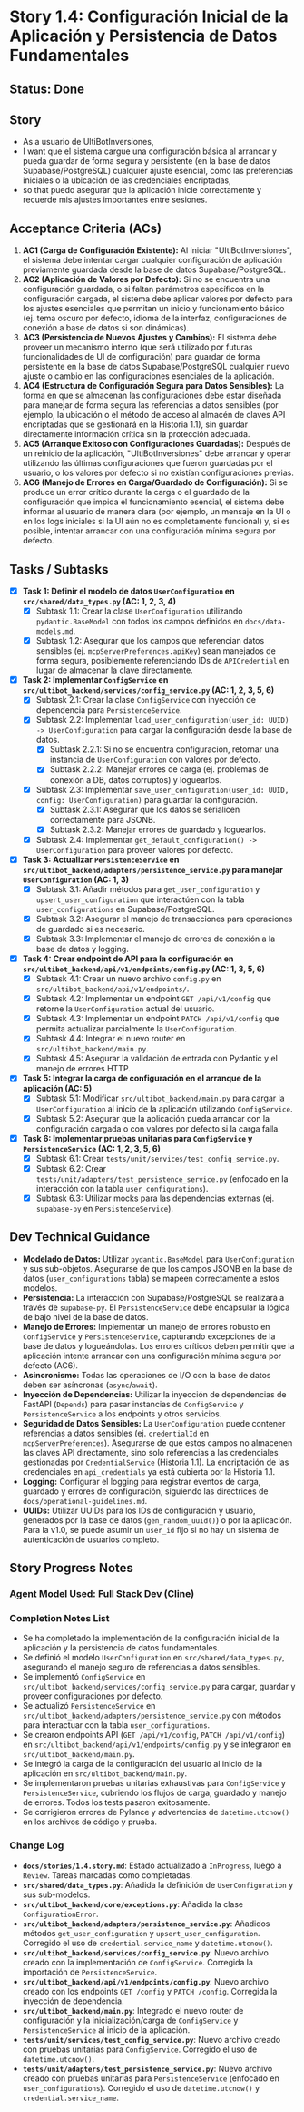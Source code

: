 # Story 1.4: Configuración Inicial de la Aplicación y Persistencia de Datos Fundamentales

## Status: Done

## Story

- As a usuario de UltiBotInversiones,
- I want que el sistema cargue una configuración básica al arrancar y pueda guardar de forma segura y persistente (en la base de datos Supabase/PostgreSQL) cualquier ajuste esencial, como las preferencias iniciales o la ubicación de las credenciales encriptadas,
- so that puedo asegurar que la aplicación inicie correctamente y recuerde mis ajustes importantes entre sesiones.

## Acceptance Criteria (ACs)

1.  **AC1 (Carga de Configuración Existente):** Al iniciar "UltiBotInversiones", el sistema debe intentar cargar cualquier configuración de aplicación previamente guardada desde la base de datos Supabase/PostgreSQL.
2.  **AC2 (Aplicación de Valores por Defecto):** Si no se encuentra una configuración guardada, o si faltan parámetros específicos en la configuración cargada, el sistema debe aplicar valores por defecto para los ajustes esenciales que permitan un inicio y funcionamiento básico (ej. tema oscuro por defecto, idioma de la interfaz, configuraciones de conexión a base de datos si son dinámicas).
3.  **AC3 (Persistencia de Nuevos Ajustes y Cambios):** El sistema debe proveer un mecanismo interno (que será utilizado por futuras funcionalidades de UI de configuración) para guardar de forma persistente en la base de datos Supabase/PostgreSQL cualquier nuevo ajuste o cambio en las configuraciones esenciales de la aplicación.
4.  **AC4 (Estructura de Configuración Segura para Datos Sensibles):** La forma en que se almacenan las configuraciones debe estar diseñada para manejar de forma segura las referencias a datos sensibles (por ejemplo, la ubicación o el método de acceso al almacén de claves API encriptadas que se gestionará en la Historia 1.1), sin guardar directamente información crítica sin la protección adecuada.
5.  **AC5 (Arranque Exitoso con Configuraciones Guardadas):** Después de un reinicio de la aplicación, "UltiBotInversiones" debe arrancar y operar utilizando las últimas configuraciones que fueron guardadas por el usuario, o los valores por defecto si no existían configuraciones previas.
6.  **AC6 (Manejo de Errores en Carga/Guardado de Configuración):** Si se produce un error crítico durante la carga o el guardado de la configuración que impida el funcionamiento esencial, el sistema debe informar al usuario de manera clara (por ejemplo, un mensaje en la UI o en los logs iniciales si la UI aún no es completamente funcional) y, si es posible, intentar arrancar con una configuración mínima segura por defecto.

## Tasks / Subtasks

- [x] **Task 1: Definir el modelo de datos `UserConfiguration` en `src/shared/data_types.py` (AC: 1, 2, 3, 4)**
  - [x] Subtask 1.1: Crear la clase `UserConfiguration` utilizando `pydantic.BaseModel` con todos los campos definidos en `docs/data-models.md`.
  - [x] Subtask 1.2: Asegurar que los campos que referencian datos sensibles (ej. `mcpServerPreferences.apiKey`) sean manejados de forma segura, posiblemente referenciando IDs de `APICredential` en lugar de almacenar la clave directamente.
- [x] **Task 2: Implementar `ConfigService` en `src/ultibot_backend/services/config_service.py` (AC: 1, 2, 3, 5, 6)**
  - [x] Subtask 2.1: Crear la clase `ConfigService` con inyección de dependencia para `PersistenceService`.
  - [x] Subtask 2.2: Implementar `load_user_configuration(user_id: UUID) -> UserConfiguration` para cargar la configuración desde la base de datos.
    - [x] Subtask 2.2.1: Si no se encuentra configuración, retornar una instancia de `UserConfiguration` con valores por defecto.
    - [x] Subtask 2.2.2: Manejar errores de carga (ej. problemas de conexión a DB, datos corruptos) y loguearlos.
  - [x] Subtask 2.3: Implementar `save_user_configuration(user_id: UUID, config: UserConfiguration)` para guardar la configuración.
    - [x] Subtask 2.3.1: Asegurar que los datos se serialicen correctamente para JSONB.
    - [x] Subtask 2.3.2: Manejar errores de guardado y loguearlos.
  - [x] Subtask 2.4: Implementar `get_default_configuration() -> UserConfiguration` para proveer valores por defecto.
- [x] **Task 3: Actualizar `PersistenceService` en `src/ultibot_backend/adapters/persistence_service.py` para manejar `UserConfiguration` (AC: 1, 3)**
  - [x] Subtask 3.1: Añadir métodos para `get_user_configuration` y `upsert_user_configuration` que interactúen con la tabla `user_configurations` en Supabase/PostgreSQL.
  - [x] Subtask 3.2: Asegurar el manejo de transacciones para operaciones de guardado si es necesario.
  - [x] Subtask 3.3: Implementar el manejo de errores de conexión a la base de datos y logging.
- [x] **Task 4: Crear endpoint de API para la configuración en `src/ultibot_backend/api/v1/endpoints/config.py` (AC: 1, 3, 5, 6)**
  - [x] Subtask 4.1: Crear un nuevo archivo `config.py` en `src/ultibot_backend/api/v1/endpoints/`.
  - [x] Subtask 4.2: Implementar un endpoint `GET /api/v1/config` que retorne la `UserConfiguration` actual del usuario.
  - [x] Subtask 4.3: Implementar un endpoint `PATCH /api/v1/config` que permita actualizar parcialmente la `UserConfiguration`.
  - [x] Subtask 4.4: Integrar el nuevo router en `src/ultibot_backend/main.py`.
  - [x] Subtask 4.5: Asegurar la validación de entrada con Pydantic y el manejo de errores HTTP.
- [x] **Task 5: Integrar la carga de configuración en el arranque de la aplicación (AC: 5)**
  - [x] Subtask 5.1: Modificar `src/ultibot_backend/main.py` para cargar la `UserConfiguration` al inicio de la aplicación utilizando `ConfigService`.
  - [x] Subtask 5.2: Asegurar que la aplicación pueda arrancar con la configuración cargada o con valores por defecto si la carga falla.
- [x] **Task 6: Implementar pruebas unitarias para `ConfigService` y `PersistenceService` (AC: 1, 2, 3, 5, 6)**
  - [x] Subtask 6.1: Crear `tests/unit/services/test_config_service.py`.
  - [x] Subtask 6.2: Crear `tests/unit/adapters/test_persistence_service.py` (enfocado en la interacción con la tabla `user_configurations`).
  - [x] Subtask 6.3: Utilizar mocks para las dependencias externas (ej. `supabase-py` en `PersistenceService`).

## Dev Technical Guidance

*   **Modelado de Datos:** Utilizar `pydantic.BaseModel` para `UserConfiguration` y sus sub-objetos. Asegurarse de que los campos JSONB en la base de datos (`user_configurations` tabla) se mapeen correctamente a estos modelos.
*   **Persistencia:** La interacción con Supabase/PostgreSQL se realizará a través de `supabase-py`. El `PersistenceService` debe encapsular la lógica de bajo nivel de la base de datos.
*   **Manejo de Errores:** Implementar un manejo de errores robusto en `ConfigService` y `PersistenceService`, capturando excepciones de la base de datos y logueándolas. Los errores críticos deben permitir que la aplicación intente arrancar con una configuración mínima segura por defecto (AC6).
*   **Asincronismo:** Todas las operaciones de I/O con la base de datos deben ser asíncronas (`async`/`await`).
*   **Inyección de Dependencias:** Utilizar la inyección de dependencias de FastAPI (`Depends`) para pasar instancias de `ConfigService` y `PersistenceService` a los endpoints y otros servicios.
*   **Seguridad de Datos Sensibles:** La `UserConfiguration` puede contener referencias a datos sensibles (ej. `credentialId` en `mcpServerPreferences`). Asegurarse de que estos campos no almacenen las claves API directamente, sino solo referencias a las credenciales gestionadas por `CredentialService` (Historia 1.1). La encriptación de las credenciales en `api_credentials` ya está cubierta por la Historia 1.1.
*   **Logging:** Configurar el logging para registrar eventos de carga, guardado y errores de configuración, siguiendo las directrices de `docs/operational-guidelines.md`.
*   **UUIDs:** Utilizar UUIDs para los IDs de configuración y usuario, generados por la base de datos (`gen_random_uuid()`) o por la aplicación. Para la v1.0, se puede asumir un `user_id` fijo si no hay un sistema de autenticación de usuarios completo.

## Story Progress Notes

### Agent Model Used: Full Stack Dev (Cline)

### Completion Notes List

*   Se ha completado la implementación de la configuración inicial de la aplicación y la persistencia de datos fundamentales.
*   Se definió el modelo `UserConfiguration` en `src/shared/data_types.py`, asegurando el manejo seguro de referencias a datos sensibles.
*   Se implementó `ConfigService` en `src/ultibot_backend/services/config_service.py` para cargar, guardar y proveer configuraciones por defecto.
*   Se actualizó `PersistenceService` en `src/ultibot_backend/adapters/persistence_service.py` con métodos para interactuar con la tabla `user_configurations`.
*   Se crearon endpoints API (`GET /api/v1/config`, `PATCH /api/v1/config`) en `src/ultibot_backend/api/v1/endpoints/config.py` y se integraron en `src/ultibot_backend/main.py`.
*   Se integró la carga de la configuración del usuario al inicio de la aplicación en `src/ultibot_backend/main.py`.
*   Se implementaron pruebas unitarias exhaustivas para `ConfigService` y `PersistenceService`, cubriendo los flujos de carga, guardado y manejo de errores. Todos los tests pasaron exitosamente.
*   Se corrigieron errores de Pylance y advertencias de `datetime.utcnow()` en los archivos de código y prueba.

### Change Log
*   **`docs/stories/1.4.story.md`**: Estado actualizado a `InProgress`, luego a `Review`. Tareas marcadas como completadas.
*   **`src/shared/data_types.py`**: Añadida la definición de `UserConfiguration` y sus sub-modelos.
*   **`src/ultibot_backend/core/exceptions.py`**: Añadida la clase `ConfigurationError`.
*   **`src/ultibot_backend/adapters/persistence_service.py`**: Añadidos métodos `get_user_configuration` y `upsert_user_configuration`. Corregido el uso de `credential.service_name` y `datetime.utcnow()`.
*   **`src/ultibot_backend/services/config_service.py`**: Nuevo archivo creado con la implementación de `ConfigService`. Corregida la importación de `PersistenceService`.
*   **`src/ultibot_backend/api/v1/endpoints/config.py`**: Nuevo archivo creado con los endpoints `GET /config` y `PATCH /config`. Corregida la inyección de dependencia.
*   **`src/ultibot_backend/main.py`**: Integrado el nuevo router de configuración y la inicialización/carga de `ConfigService` y `PersistenceService` al inicio de la aplicación.
*   **`tests/unit/services/test_config_service.py`**: Nuevo archivo creado con pruebas unitarias para `ConfigService`. Corregido el uso de `datetime.utcnow()`.
*   **`tests/unit/adapters/test_persistence_service.py`**: Nuevo archivo creado con pruebas unitarias para `PersistenceService` (enfocado en `user_configurations`). Corregido el uso de `datetime.utcnow()` y `credential.service_name`.
